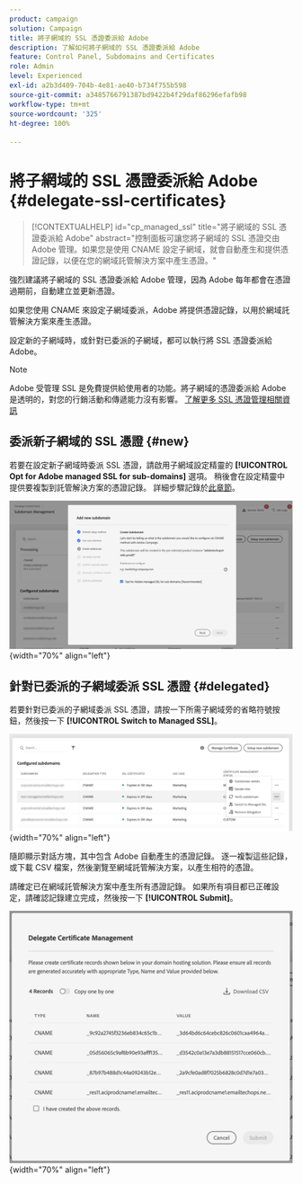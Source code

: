 ```yaml
---
product: campaign
solution: Campaign
title: 將子網域的 SSL 憑證委派給 Adobe
description: 了解如何將子網域的 SSL 憑證委派給 Adobe
feature: Control Panel, Subdomains and Certificates
role: Admin
level: Experienced
exl-id: a2b3d409-704b-4e81-ae40-b734f755b598
source-git-commit: a3485766791387bd9422b4f29daf86296efafb98
workflow-type: tm+mt
source-wordcount: '325'
ht-degree: 100%

---
```


# 將子網域的 SSL 憑證委派給 Adobe {#delegate-ssl-certificates}

>[!CONTEXTUALHELP]
>id="cp_managed_ssl"
>title="將子網域的 SSL 憑證委派給 Adobe"
>abstract="控制面板可讓您將子網域的 SSL 憑證交由 Adobe 管理。如果您是使用 CNAME 設定子網域，就會自動產生和提供憑證記錄，以便在您的網域託管解決方案中產生憑證。"

強烈建議將子網域的 SSL 憑證委派給 Adobe 管理，因為 Adobe 每年都會在憑證過期前，自動建立並更新憑證。

如果您使用 CNAME 來設定子網域委派，Adobe 將提供憑證記錄，以用於網域託管解決方案來產生憑證。

設定新的子網域時，或針對已委派的子網域，都可以執行將 SSL 憑證委派給 Adobe。

>[!NOTE]
>
>Adobe 受管理 SSL 是免費提供給使用者的功能。將子網域的憑證委派給 Adobe 是透明的，對您的行銷活動和傳遞能力沒有影響。 [了解更多 SSL 憑證管理相關資訊](monitoring-ssl-certificates.md#management)


## 委派新子網域的 SSL 憑證 {#new}

若要在設定新子網域時委派 SSL 憑證，請啟用子網域設定精靈的 **[!UICONTROL Opt for Adobe managed SSL for sub-domains]** 選項。 稍後會在設定精靈中提供要複製到託管解決方案的憑證記錄。 詳細步驟記錄於[此章節](setting-up-new-subdomain.md)。

![](assets/cname-adobe-managed.png){width="70%" align="left"}

## 針對已委派的子網域委派 SSL 憑證 {#delegated}

若要針對已委派的子網域委派 SSL 憑證，請按一下所需子網域旁的省略符號按鈕，然後按一下 **[!UICONTROL Switch to Managed SSL]**。

![](assets/delegate-ssl-list.png){width="70%" align="left"}

隨即顯示對話方塊，其中包含 Adobe 自動產生的憑證記錄。 逐一複製這些記錄，或下載 CSV 檔案，然後瀏覽至網域託管解決方案，以產生相符的憑證。

請確定已在網域託管解決方案中產生所有憑證記錄。 如果所有項目都已正確設定，請確認記錄建立完成，然後按一下 **[!UICONTROL Submit]**。

![](assets/delegate-ssl.png){width="70%" align="left"}
